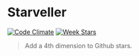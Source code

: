 # Starveller

[![Code Climate](https://codeclimate.com/github/SIGSEV/Starveller/badges/gpa.svg)](https://codeclimate.com/github/SIGSEV/Starveller) [![Week Stars](http://starveller.bangular.io/api/repos/SIGSEV/Starveller/badge)](http://starveller.bangular.io/SIGSEV/Starveller)

> Add a 4th dimension to Github stars.

